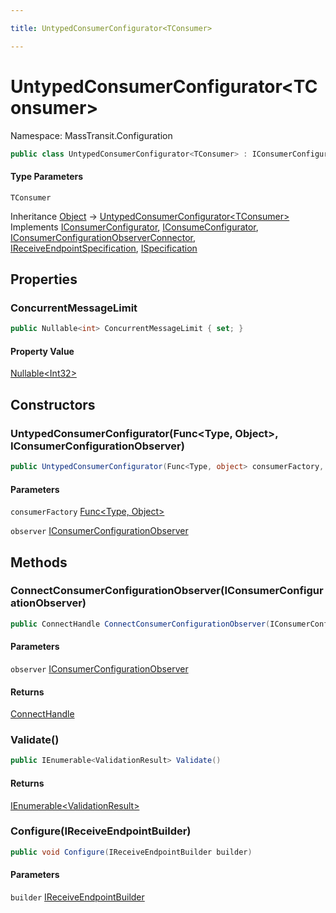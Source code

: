 ```yaml
---

title: UntypedConsumerConfigurator<TConsumer>

---
```


# UntypedConsumerConfigurator\<TConsumer\>

Namespace: MassTransit.Configuration

```csharp
public class UntypedConsumerConfigurator<TConsumer> : IConsumerConfigurator, IConsumeConfigurator, IConsumerConfigurationObserverConnector, IReceiveEndpointSpecification, ISpecification
```

#### Type Parameters

`TConsumer`<br/>

Inheritance [Object](https://learn.microsoft.com/en-us/dotnet/api/system.object) → [UntypedConsumerConfigurator\<TConsumer\>](../masstransit-configuration/untypedconsumerconfigurator-1)<br/>
Implements [IConsumerConfigurator](../../masstransit-abstractions/masstransit/iconsumerconfigurator), [IConsumeConfigurator](../../masstransit-abstractions/masstransit/iconsumeconfigurator), [IConsumerConfigurationObserverConnector](../../masstransit-abstractions/masstransit/iconsumerconfigurationobserverconnector), [IReceiveEndpointSpecification](../../masstransit-abstractions/masstransit/ireceiveendpointspecification), [ISpecification](../../masstransit-abstractions/masstransit/ispecification)

## Properties

### **ConcurrentMessageLimit**

```csharp
public Nullable<int> ConcurrentMessageLimit { set; }
```

#### Property Value

[Nullable\<Int32\>](https://learn.microsoft.com/en-us/dotnet/api/system.nullable-1)<br/>

## Constructors

### **UntypedConsumerConfigurator(Func\<Type, Object\>, IConsumerConfigurationObserver)**

```csharp
public UntypedConsumerConfigurator(Func<Type, object> consumerFactory, IConsumerConfigurationObserver observer)
```

#### Parameters

`consumerFactory` [Func\<Type, Object\>](https://learn.microsoft.com/en-us/dotnet/api/system.func-2)<br/>

`observer` [IConsumerConfigurationObserver](../../masstransit-abstractions/masstransit/iconsumerconfigurationobserver)<br/>

## Methods

### **ConnectConsumerConfigurationObserver(IConsumerConfigurationObserver)**

```csharp
public ConnectHandle ConnectConsumerConfigurationObserver(IConsumerConfigurationObserver observer)
```

#### Parameters

`observer` [IConsumerConfigurationObserver](../../masstransit-abstractions/masstransit/iconsumerconfigurationobserver)<br/>

#### Returns

[ConnectHandle](../../masstransit-abstractions/masstransit/connecthandle)<br/>

### **Validate()**

```csharp
public IEnumerable<ValidationResult> Validate()
```

#### Returns

[IEnumerable\<ValidationResult\>](https://learn.microsoft.com/en-us/dotnet/api/system.collections.generic.ienumerable-1)<br/>

### **Configure(IReceiveEndpointBuilder)**

```csharp
public void Configure(IReceiveEndpointBuilder builder)
```

#### Parameters

`builder` [IReceiveEndpointBuilder](../../masstransit-abstractions/masstransit-configuration/ireceiveendpointbuilder)<br/>
